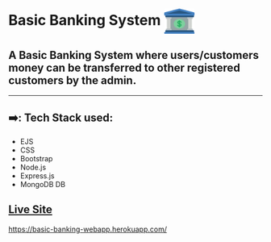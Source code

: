# Basic Banking System     <img align="center" width="60" height="50" src="public/img/bank.png">
## A Basic Banking System where users/customers money can be transferred to other registered customers by the admin.
 
- - - -
## ➡️: Tech Stack used: 
- EJS       
- CSS         
- Bootstrap   
- Node.js  
- Express.js
- MongoDB DB





 


## [Live Site](https://basic-banking-webapp.herokuapp.com/)
https://basic-banking-webapp.herokuapp.com/


